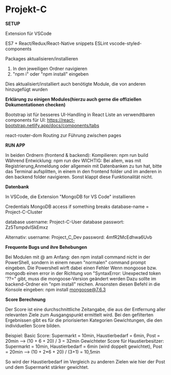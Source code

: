 # Projekt-C

**SETUP**

Extension für VSCode

ES7 + React/Redux/React-Native snippets
ESLint
vscode-styled-components

Packages aktualisieren/installieren

1) In den jeweiligen Ordner navigieren
2) "npm i" oder "npm install" eingeben

Dies aktualisiert/installiert auch benötigte Module, die von anderen hinzugefügt wurden


**Erklärung zu einigen Modules(hierzu auch gerne die offiziellen Dokumentationen checken)**

Bootstrap ist für besseres UI-Handling in React
Liste an verwendtbaren components für UI: https://react-bootstrap.netlify.app/docs/components/tabs

react-router-dom
Routing zur Führung zwischen pages



**RUN APP**

In beiden Ordnern (frontend & backend):
Kompilieren: npm run build
Während Entwicklung: npm run dev
WICHTIG: Bei allem, was mit Registrierung,Anmeldung oder allgemein mit Datenbanken zu tun hat, bitte das Terminal aufsplitten, in einem in den
frontend folder und im anderen in den backend folder navigieren.
Sonst klappt diese Funktionalität nicht.




**Datenbank** 

In VSCode, die Extension "MongoDB for VS Code" installieren

Credentials
MongoDB access if something breaks 
database-name = Project-C-Cluster

database username: Project-C-User
database passwort: Zz5TsmpdvISkEmxz

Alternativ:
username: Project_C_Dev
password: 4mfR2McEdhwa6Uvb 




**Frequente Bugs und ihre Behebungen**

Bei Modulen mit @ am Anfang: den npm install command nicht in der PowerShell, sondern in einem neuen "normalen" command prompt eingeben. 
Die Powershell wirft dabei einen Fehler
Wenn mongoose bzw. mongodb einen error in der Richtung von "SyntaxError: Unexpected token '??=" gibt, muss die mongoose-Version geändert werden
Dazu sollte im backend-Ordner ein "npm install" reichen.
Ansonsten diesen Befehl in die Konsole eingeben: npm install mongoose@7.6.3



**Score Berechnung**

Der Score ist eine durchschnittliche Zeitangabe, die aus der Entfernung aller relevanten Ziele zum Ausgangspunkt ermittelt wird.
Bei den gefilterten Ergebnissen gibt es für die priorisierten Kategorien Gewichtungen, die den individuellen Score bilden.

Beispiel:
Basic Score: Supermarkt = 10min, Haustierbedarf = 6min, Post = 20min --> (10 + 6 + 20) / 3 = 32min 
Gewichteter Score für Haustierbesitzer: Supermarkt = 10min, Haustierbedarf = 6min (wird doppelt gewichtet), Post = 20min  --> (10 + 2*6 + 20) / (3+1) = 10,5min

So wird der Haustierbedarf im Vergleich zu anderen Zielen wie hier der Post und dem Supermarkt stärker gewichtet.
